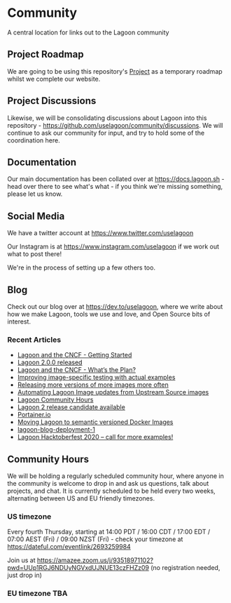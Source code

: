 # Community
A central location for links out to the Lagoon community

## Project Roadmap

We are going to be using this repository's [Project](https://github.com/uselagoon/community/projects/1) as a temporary roadmap whilst we complete our website.

## Project Discussions

Likewise, we will be consolidating discussions about Lagoon into this repository - https://github.com/uselagoon/community/discussions.  We will continue to ask our community for input, and try to hold some of the coordination here.

## Documentation

Our main documentation has been collated over at https://docs.lagoon.sh - head over there to see what's what - if you think we're missing something, please let us know.

## Social Media

We have a twitter account at https://www.twitter.com/uselagoon

Our Instagram is at https://www.instagram.com/uselagoon if we work out what to post there!

We're in the process of setting up a few others too.

## Blog

Check out our blog over at https://dev.to/uselagoon, where we write about how we make Lagoon, tools we use and love, and Open Source bits of interest.

### Recent Articles
<!--START_SECTION:devtofeed-->
* [Lagoon and the CNCF - Getting Started](https:&#x2F;&#x2F;dev.to&#x2F;uselagoon&#x2F;lagoon-and-the-cncf-getting-started-5911)
* [Lagoon 2.0.0 released](https:&#x2F;&#x2F;dev.to&#x2F;uselagoon&#x2F;lagoon-2-0-0-released-hil)
* [Lagoon and the CNCF - What’s the Plan?](https:&#x2F;&#x2F;dev.to&#x2F;uselagoon&#x2F;lagoon-and-the-cncf-what-s-the-plan-lk3)
* [Improving image-specific testing with actual examples](https:&#x2F;&#x2F;dev.to&#x2F;uselagoon&#x2F;improving-image-specific-testing-with-actual-examples-2p8p)
* [Releasing more versions of more images more often](https:&#x2F;&#x2F;dev.to&#x2F;uselagoon&#x2F;releasing-more-versions-of-more-images-more-often-12h)
* [Automating Lagoon Image updates from Upstream Source images](https:&#x2F;&#x2F;dev.to&#x2F;uselagoon&#x2F;automating-updates-from-upstream-source-images-20ee)
* [Lagoon Community Hours](https:&#x2F;&#x2F;dev.to&#x2F;uselagoon&#x2F;lagoon-community-hours-4e2c)
* [Lagoon 2 release candidate available](https:&#x2F;&#x2F;dev.to&#x2F;uselagoon&#x2F;lagoon-2-release-candidate-available-1f3l)
* [Portainer.io](https:&#x2F;&#x2F;dev.to&#x2F;uselagoon&#x2F;portainer-io-2c04)
* [Moving Lagoon to semantic versioned Docker Images](https:&#x2F;&#x2F;dev.to&#x2F;uselagoon&#x2F;moving-lagoon-to-semantic-versioned-docker-images-57d0)
* [lagoon-blog-deployment-1](https:&#x2F;&#x2F;dev.to&#x2F;uselagoon&#x2F;lagoon-blog-deployment-1-on7)
* [
Lagoon Hacktoberfest 2020 – call for more examples!](https:&#x2F;&#x2F;dev.to&#x2F;uselagoon&#x2F;lagoon-hacktoberfest-2020-call-for-more-examples-4oae)
<!--END_SECTION:devtofeed-->

## Community Hours

We will be holding a regularly scheduled community hour, where anyone in the community is welcome to drop in and ask us questions, talk about projects, and chat.
It is currently scheduled to be held every two weeks, alternating between US and EU friendly timezones.

### US timezone
Every fourth Thursday, starting at 14:00 PDT / 16:00 CDT / 17:00 EDT / 07:00 AEST (Fri) / 09:00 NZST (Fri) - check your timezone at https://dateful.com/eventlink/2693259984

Join us at https://amazee.zoom.us/j/93518971102?pwd=UUp1RGJ6NDUyNGVxdUJNUE13czFHZz09 (no registration needed, just drop in)

### EU timezone TBA
